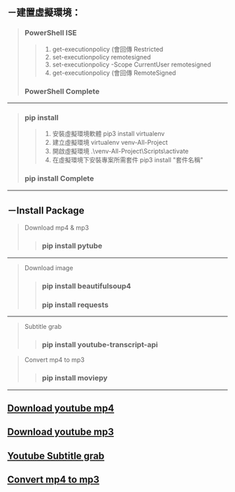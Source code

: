 ## －建置虛擬環境：
> ###  PowerShell ISE
>> 1. get-executionpolicy (會回傳 Restricted
>> 2. set-executionpolicy remotesigned
>> 3. set-executionpolicy -Scope CurrentUser remotesigned
>> 4. get-executionpolicy (會回傳 RemoteSigned
> ### PowerShell Complete 
---
> ### pip install
>> 1. 安裝虛擬環境軟體 pip3 install virtualenv  
>> 2. 建立虛擬環境 virtualenv venv-All-Project
>> 3. 開啟虛擬環境 .\venv-All-Project\Scripts\activate
>> 4. 在虛擬環境下安裝專案所需套件 pip3 install "套件名稱"
> ### pip install Complete
---

## －Install Package
> Download mp4 & mp3
>> ###  pip install pytube
---
> Download image
>> ### pip install beautifulsoup4
>> ### pip install requests
---
> Subtitle grab
>> ### pip install youtube-transcript-api

> Convert mp4 to mp3
>> ### pip install moviepy
---
## [Download youtube mp4](https://github.com/ChengHan16/All-kinds-of-Project/blob/main/All-Project/Download%20Youtube%20mp4.md)
## [Download youtube mp3](https://github.com/ChengHan16/All-kinds-of-Project/blob/main/All-Project/Download%20Youtube%20mp3.md)
## [Youtube Subtitle grab](https://github.com/ChengHan16/All-kinds-of-Project/blob/main/All-Project/Youtube%20Subtitle%20grab.md)
## [Convert mp4 to mp3](https://github.com/ChengHan16/All-kinds-of-Project/blob/main/All-Project/Convert%20mp4%20to%20mp3.py)

